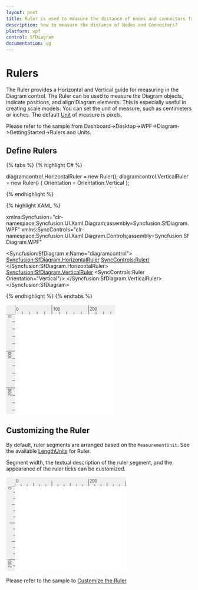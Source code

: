 ```yaml
---
layout: post
title: Ruler is used to measure the distance of nodes and connectors from origin of the page. 
description: how to measure the distance of Nodes and Connectors? 
platform: wpf
control: SfDiagram
documentation: ug
---
```


# Rulers

The Ruler provides a Horizontal and Vertical guide for measuring in the Diagram control. The Ruler can be used to measure the Diagram objects, indicate positions, and align Diagram elements. This is especially useful in creating scale models. You can set the unit of measure, such as centimeters or inches. The default [Unit](https://help.syncfusion.com/cr/cref_files/wpf/sfdiagram/Syncfusion.SfDiagram.WPF~Syncfusion.UI.Xaml.Diagram.LengthUnit_members.html) of measure is pixels.

Please refer to the sample from Dashboard->Desktop->WPF->Diagram->GettingStarted->Rulers and Units.

## Define Rulers

{% tabs %}
{% highlight C# %}

diagramcontrol.HorizontalRuler = new Ruler();
diagramcontrol.VerticalRuler = new Ruler() { Orientation = Orientation.Vertical };

{% endhighlight %}

{% highlight XAML %}

 xmlns:Syncfusion="clr-namespace:Syncfusion.UI.Xaml.Diagram;assembly=Syncfusion.SfDiagram.WPF"
 xmlns:SyncControls="clr-namespace:Syncfusion.UI.Xaml.Diagram.Controls;assembly=Syncfusion.SfDiagram.WPF"

<Syncfusion:SfDiagram x:Name="diagramcontrol">
            <Syncfusion:SfDiagram.HorizontalRuler>
                <SyncControls:Ruler/>
            </Syncfusion:SfDiagram.HorizontalRuler>
            <Syncfusion:SfDiagram.VerticalRuler>
                <SyncControls:Ruler Orientation="Vertical"/>
            </Syncfusion:SfDiagram.VerticalRuler>
</Syncfusion:SfDiagram>
		
{% endhighlight %}
{% endtabs %}

![](Rulers_images/Rulers_img1.jpeg)

## Customizing the Ruler

By default, ruler segments are arranged based on the `MeasurementUnit`. See the available [LengthUnits](https://help.syncfusion.com/cr/cref_files/wpf/sfdiagram/Syncfusion.SfDiagram.WPF~Syncfusion.UI.Xaml.Diagram.LengthUnit_fields.html) for Ruler.

Segment width, the textual description of the ruler segment, and the appearance of the ruler ticks can be customized. 

![](Rulers_images/Rulers_img2.jpeg)

Please refer to the sample to [Customize the Ruler](http://www.syncfusion.com/downloads/support/directtrac/199579/ze/RulerCustomization324121572)